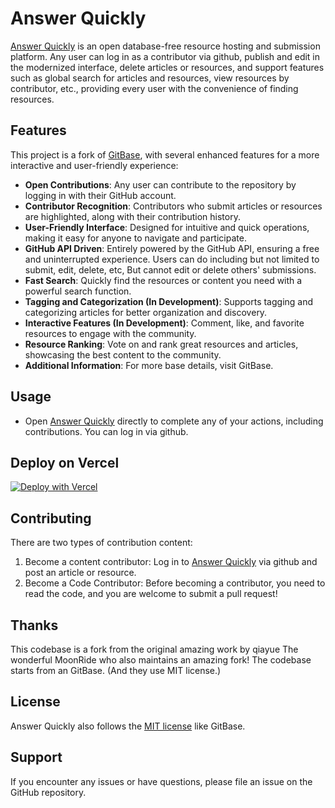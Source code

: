 # Answer Quickly

[Answer Quickly](https://answer-quickly.vercel.app/) is an open database-free resource hosting and submission platform.
Any user can log in as a contributor via github, publish and edit in the modernized interface, delete articles or
resources, and support features such as global search for articles and resources, view resources by contributor, etc.,
providing every user with the convenience of finding resources.

## Features

This project is a fork of [GitBase](https://github.com/qiayue/gitbase), with several enhanced features for a more interactive and user-friendly experience:

* **Open Contributions**: Any user can contribute to the repository by logging in with their GitHub account.
* **Contributor Recognition**: Contributors who submit articles or resources are highlighted, along with their contribution history.
* **User-Friendly Interface**: Designed for intuitive and quick operations, making it easy for anyone to navigate and participate.
* **GitHub API Driven**: Entirely powered by the GitHub API, ensuring a free and uninterrupted experience. Users can do including but not limited to submit, edit, delete, etc, But cannot edit or delete others' submissions.
* **Fast Search**: Quickly find the resources or content you need with a powerful search function.
* **Tagging and Categorization (In Development)**: Supports tagging and categorizing articles for better organization and discovery.
* **Interactive Features (In Development)**: Comment, like, and favorite resources to engage with the community.
* **Resource Ranking**: Vote on and rank great resources and articles, showcasing the best content to the community.
* **Additional Information**: For more base details, visit GitBase.

## Usage

- Open [Answer Quickly](https://answer-quickly.vercel.app/) directly to complete any of your actions, including contributions. You can log in via github.

## Deploy on Vercel

[![Deploy with Vercel](https://vercel.com/button)](https://vercel.com/new/clone?repository-url=https%3A%2F%2Fgithub.com%2Fkamjin1996%2FAnswerQuickly&project-name=AnswerQuickly&repository-name=AnswerQuickly&external-id=https%3A%2F%2Fgithub.com%2Fkamjin1996%2FAnswerQuickly%2Ftree%2Fmain)


## Contributing

There are two types of contribution content:
1. Become a content contributor: Log in to [Answer Quickly](https://answer-quickly.vercel.app/) via github and post an article or resource.
2. Become a Code Contributor: Before becoming a contributor, you need to read the code, and you are welcome to submit a pull request!

## Thanks

This codebase is a fork from the original amazing work by qiayue The wonderful MoonRide who also maintains an amazing fork! The codebase starts from an GitBase. (And they use MIT license.)

## License

Answer Quickly also follows the [MIT license](LICENCE) like GitBase.

## Support

If you encounter any issues or have questions, please file an issue on the GitHub repository.
